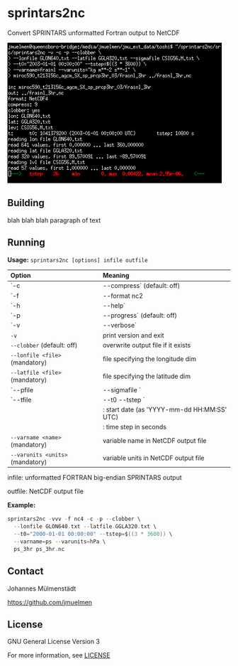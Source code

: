 # sprintars2nc
Convert SPRINTARS unformatted Fortran output to NetCDF

![Screenshot](screenshot.png)

## Building

blah blah blah paragraph of text

## Running

**Usage:**
`sprintars2nc [options] infile outfile`

|Option                                        |Meaning|
|:---                                          |:---|
|`-c | --compress`            (default: off)   |enable compression (implies `-f nc4`)|
|`-f | --format nc2 | nc4`    (default: nc2)   |create NetCDF v2 or v4 file?|
|`-h | --help`                                 |print this message and exit|
|`-p | --progress`            (default: off)   |enable progress bar|
|`-v | --verbose`                              |increase verbosity; may be repeated|
|`-v`                                          |print version and exit|
|`--clobber`                  (default: off)   |overwrite output file if it exists|
|`--lonfile <file>`           (mandatory)      |file specifying the longitude dim|
|`--latfile <file>`           (mandatory)      |file specifying the latitude dim|
|`--pfile <file> | --sigmafile <file>`         |file specifying the vertical dim (mandatory for 3D fields)|
|`--tfile <file> | --t0 <t0> --tstep <step>`   |specification of the time dim|
|                                              |<t0>: start date (as 'YYYY-mm-dd HH:MM:SS' UTC)|
|                                              |<step>: time step in seconds|
|`--varname <name>`           (mandatory)      |variable name in NetCDF output file|
|`--varunits <units>`         (mandatory)      |variable units in NetCDF output file|

infile:    unformatted FORTRAN big-endian SPRINTARS output

outfile:   NetCDF output file

**Example:**
```c
sprintars2nc -vvv -f nc4 -c -p --clobber \
  --lonfile GLON640.txt --latfile GGLA320.txt \
  --t0="2000-01-01 00:00:00" --tstep=$((3 * 3600)) \
  --varname=ps --varunits=hPa \
  ps_3hr ps_3hr.nc
```

## Contact
Johannes Mülmenstädt

https://github.com/jmuelmen

## License
GNU General License Version 3

For more information, see [LICENSE](LICENSE)